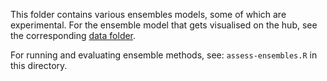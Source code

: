 This folder contains various ensembles models, some of which are experimental. For the ensemble model that gets visualised on the hub, see the corresponding [data folder](../data-processed/). 

For running and evaluating ensemble methods, see: `assess-ensembles.R` in this directory.
